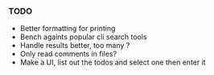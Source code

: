 ### TODO
- Better formatting for printing
- Bench againts popular cli search tools
- Handle results better, too many ?
- Only read comments in files?
- Make a UI, list out the todos and select one then enter it
